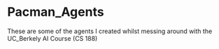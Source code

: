 # Pacman_Agents

These are some of the agents I created whilst messing around with the UC_Berkely AI Course (CS 188)
